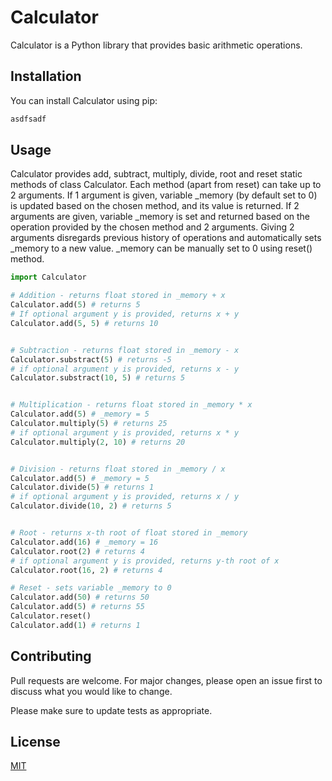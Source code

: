 # Calculator

Calculator is a Python library that provides basic arithmetic operations.

## Installation

You can install Calculator using pip:

```bash
asdfsadf
```

## Usage

Calculator provides add, subtract, multiply, divide, root and reset static methods of class Calculator. Each method (apart from reset) can take up to 2 arguments. If 1 argument is given, variable _memory (by default set to 0) is updated based on the chosen method, and its value is returned. If 2 arguments are given, variable _memory is set and returned based on the operation provided by the chosen method and 2 arguments. Giving 2 arguments disregards previous history of operations and automatically sets _memory to a new value. _memory can be manually set to 0 using reset() method.

```python
import Calculator

# Addition - returns float stored in _memory + x
Calculator.add(5) # returns 5
# If optional argument y is provided, returns x + y
Calculator.add(5, 5) # returns 10


# Subtraction - returns float stored in _memory - x
Calculator.substract(5) # returns -5
# if optional argument y is provided, returns x - y
Calculator.substract(10, 5) # returns 5


# Multiplication - returns float stored in _memory * x
Calculator.add(5) # _memory = 5
Calculator.multiply(5) # returns 25
# if optional argument y is provided, returns x * y
Calculator.multiply(2, 10) # returns 20


# Division - returns float stored in _memory / x
Calculator.add(5) # _memory = 5
Calculator.divide(5) # returns 1
# if optional argument y is provided, returns x / y
Calculator.divide(10, 2) # returns 5


# Root - returns x-th root of float stored in _memory
Calculator.add(16) # _memory = 16
Calculator.root(2) # returns 4
# if optional argument y is provided, returns y-th root of x
Calculator.root(16, 2) # returns 4

# Reset - sets variable _memory to 0
Calculator.add(50) # returns 50
Calculator.add(5) # returns 55
Calculator.reset()
Calculator.add(1) # returns 1
```

## Contributing

Pull requests are welcome. For major changes, please open an issue first
to discuss what you would like to change.

Please make sure to update tests as appropriate.

## License

[MIT](https://choosealicense.com/licenses/mit/)